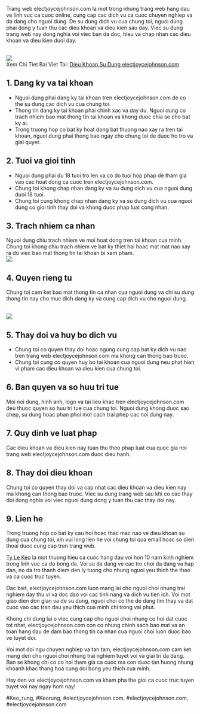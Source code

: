 <p>Trang web electjoycejohnson.com la mot trong nhung trang web hang dau ve linh vuc ca cuoc online, cung cap cac dich vu ca cuoc chuyen nghiep va da dang cho nguoi dung. De su dung dich vu cua chung toi, nguoi dung phai dong y tuan thu cac dieu khoan va dieu kien sau day. Viec su dung trang web nay dong nghia voi viec ban da doc, hieu va chap nhan cac dieu khoan va dieu kien duoi day.</p><br><img src="https://electjoycejohnson.com/wp-content/uploads/2025/02/dieu-khoan-su-dung-2.jpg"></br>
Xem Chi Tiet Bai Viet Tai: <a href="https://electjoycejohnson.com/dieu-khoan-su-dung-electjoycejohnson-com/">Dieu Khoan Su Dung electjoycejohnson.com</a><h2>1. Dang ky va tai khoan</h2><ul>
<li>Nguoi dung phai dang ky tai khoan tren electjoycejohnson.com de co the su dung cac dich vu cua chung toi.</li>
<li>Thong tin dang ky tai khoan phai chinh xac va day du. Nguoi dung co trach nhiem bao mat thong tin tai khoan va khong duoc chia se cho bat ky ai.</li>
<li>Trong truong hop co bat ky hoat dong bat thuong nao xay ra tren tai khoan, nguoi dung phai thong bao ngay cho chung toi de duoc ho tro va giai quyet.</li>
</ul><h2>2. Tuoi va gioi tinh</h2><ul>
<li>Nguoi dung phai du 18 tuoi tro len va co do tuoi hop phap de tham gia vao cac hoat dong ca cuoc tren electjoycejohnson.com.</li>
<li>Chung toi khong chap nhan dang ky va su dung dich vu cua nguoi dung duoi 18 tuoi.</li>
<li>Chung toi cung khong chap nhan dang ky va su dung dich vu cua nguoi dung co gioi tinh thay doi va khong duoc phap luat cong nhan.</li>
</ul><h2>3. Trach nhiem ca nhan</h2><p>Nguoi dung chiu trach nhiem ve moi hoat dong tren tai khoan cua minh. Chung toi khong chiu trach nhiem ve bat ky thiet hai hoac mat mat nao xay ra do viec bao mat thong tin tai khoan bi xam pham.<br><img src="https://electjoycejohnson.com/wp-content/uploads/2025/02/dieu-khoan-su-dung-3.jpg"></br><h2>4. Quyen rieng tu</h2><p>Chung toi cam ket bao mat thong tin ca nhan cua nguoi dung va chi su dung thong tin nay cho muc dich dang ky va cung cap dich vu cho nguoi dung.</p><br><img src="https://electjoycejohnson.com/wp-content/uploads/2025/02/dieu-khoan-su-dung-1.jpg"></br><h2>5. Thay doi va huy bo dich vu</h2><ul>
<li>Chung toi co quyen thay doi hoac ngung cung cap bat ky dich vu nao tren trang web electjoycejohnson.com ma khong can thong bao truoc.</li>
<li>Chung toi cung co quyen huy bo tai khoan cua nguoi dung neu phat hien vi pham cac dieu khoan va dieu kien cua chung toi.</li>
</ul><h2>6. Ban quyen va so huu tri tue</h2><p>Moi noi dung, hinh anh, logo va tai lieu khac tren electjoycejohnson.com deu thuoc quyen so huu tri tue cua chung toi. Nguoi dung khong duoc sao chep, su dung hoac phan phoi mot cach trai phep cac noi dung nay.<h2>7. Quy dinh ve luat phap</h2><p>Cac dieu khoan va dieu kien nay tuan thu theo phap luat cua quoc gia noi trang web electjoycejohnson.com duoc dieu hanh.</p><h2>8. Thay doi dieu khoan</h2><p>Chung toi co quyen thay doi va cap nhat cac dieu khoan va dieu kien nay ma khong can thong bao truoc. Viec su dung trang web sau khi co cac thay doi dong nghia voi viec nguoi dung dong y tuan thu cac thay doi nay.<h2>9. Lien he</h2><p>Trong truong hop co bat ky cau hoi hoac thac mac nao ve dieu khoan su dung cua chung toi, xin vui long lien he voi chung toi qua email hoac so dien thoai duoc cung cap tren trang web.</p><p><a href="https://electjoycejohnson.com/">Ty Le Keo</a> la mot thuong hieu ca cuoc hang dau voi hon 10 nam kinh nghiem trong linh vuc ca do bong da. Voi su da dang ve cac tro choi da dang va hap dan, no da tro thanh diem den ly tuong cho nhung nguoi yeu thich the thao va ca cuoc truc tuyen.

Dac biet, electjoycejohnson.com luon mang lai cho nguoi choi nhung trai nghiem day thu vi va doc dao voi cac tinh nang va dich vu tien ich. Voi mot giao dien don gian va de su dung, nguoi choi co the de dang tim thay va dat cuoc vao cac tran dau yeu thich cua minh chi trong vai phut.

Khong chi dung lai o viec cung cap cho nguoi choi nhung co hoi dat cuoc tot nhat, electjoycejohnson.com con co nhung chinh sach bao mat va an toan hang dau de dam bao thong tin ca nhan cua nguoi choi luon duoc bao ve tuyet doi.

Voi mot doi ngu chuyen nghiep va tan tam, electjoycejohnson.com cam ket mang den cho nguoi choi nhung trai nghiem tuyet voi va giai tri da dang. Ban se khong chi co co hoi tham gia ca cuoc ma con duoc tan huong nhung khoanh khac thang hoa cung doi bong yeu thich cua minh.

Hay den voi electjoycejohnson.com va kham pha the gioi ca cuoc truc tuyen tuyet voi nay ngay hom nay!</p>
#Keo_rung, #Keorung, #electjoycejohnson.com, #electjoycejohnson.com, #electjoycejohnson.com
